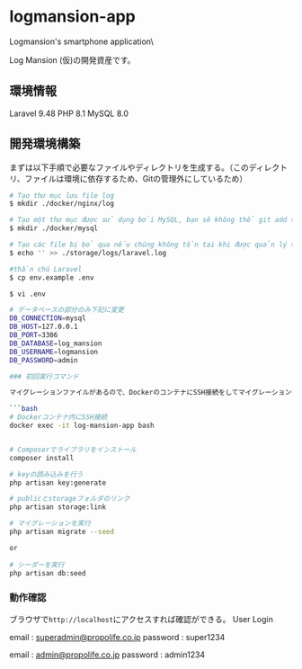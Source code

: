 # logmansion-app
Logmansion's smartphone application\


Log Mansion (仮)の開発資産です。

## 環境情報
Laravel 9.48
PHP     8.1
MySQL   8.0

## 開発環境構築

まずは以下手順で必要なファイルやディレクトリを生成する。（このディレクトリ、ファイルは環境に依存するため、Gitの管理外にしているため）

``` bash
# Tạo thư mục lưu file log
$ mkdir ./docker/nginx/log

# Tạo một thư mục được sử dụng bởi MySQL, bạn sẽ không thể git add thư mục này trừ khi bạn bỏ qua nó
$ mkdir ./docker/mysql

# Tạo các file bị bỏ qua nếu chúng không tồn tại khi được quản lý trên github
$ echo '' >> ./storage/logs/laravel.log

#thần chú Laravel
$ cp env.example .env

$ vi .env

# データベースの部分のみ下記に変更
DB_CONNECTION=mysql
DB_HOST=127.0.0.1
DB_PORT=3306
DB_DATABASE=log_mansion
DB_USERNAME=logmansion
DB_PASSWORD=admin

### 初回実行コマンド

マイグレーションファイルがあるので、DockerのコンテナにSSH接続をしてマイグレーションを実行してください。

```bash
# Dockerコンテナ内にSSH接続
docker exec -it log-mansion-app bash


# Composerでライブラリをインストール
composer install

# keyの読み込みを行う
php artisan key:generate

# publicとstorageフォルダのリンク
php artisan storage:link

# マイグレーションを実行
php artisan migrate --seed

or
 
# シーダーを実行
php artisan db:seed
```

### 動作確認

ブラウザで`http://localhost`にアクセスすれば確認ができる。
User Login

email : superadmin@propolife.co.jp
password : super1234

email : admin@propolife.co.jp
password : admin1234

